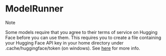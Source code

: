 # ModelRunner

> [!NOTE]  
> Some models require that you agree to their terms of service on Hugging Face before you can use them.
> This requires you
> to create a file containing your Hugging Face API key in your home directory under .cache/huggingface/token
> (on windows).
> See [here](https://huggingface.co/docs/huggingface_hub/main/en/guides/cli) for more info.
